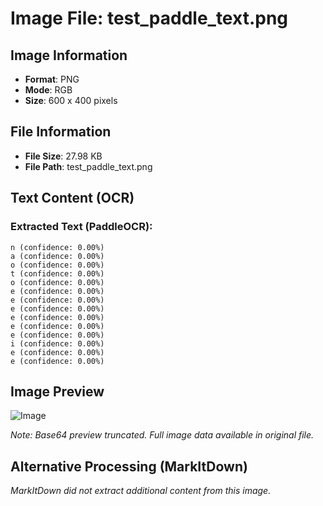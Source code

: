# Image File: test_paddle_text.png

## Image Information

- **Format**: PNG
- **Mode**: RGB
- **Size**: 600 x 400 pixels

## File Information

- **File Size**: 27.98 KB
- **File Path**: test_paddle_text.png

## Text Content (OCR)

### Extracted Text (PaddleOCR):

```
n (confidence: 0.00%)
a (confidence: 0.00%)
o (confidence: 0.00%)
t (confidence: 0.00%)
o (confidence: 0.00%)
e (confidence: 0.00%)
e (confidence: 0.00%)
e (confidence: 0.00%)
e (confidence: 0.00%)
e (confidence: 0.00%)
e (confidence: 0.00%)
i (confidence: 0.00%)
e (confidence: 0.00%)
e (confidence: 0.00%)
```

## Image Preview

![Image](data:image/png;base64,iVBORw0KGgoAAAANSUhEUgAAAlgAAAGQCAIAAAD9V4nPAABvr0lEQVR4nO3dd1wT9/8H8FcgIeyNgCK4EURw4EBFUCvFbeve1tVp...)

*Note: Base64 preview truncated. Full image data available in original file.*

## Alternative Processing (MarkItDown)

*MarkItDown did not extract additional content from this image.*

